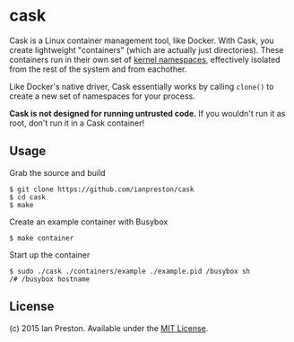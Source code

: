 # cask

Cask is a Linux container management tool, like Docker. With Cask, you create lightweight "containers" (which are actually just directories). These containers run in their own set of [kernel namespaces](http://man7.org/linux/man-pages/man7/namespaces.7.html), effectively isolated from the rest of the system and from eachother.

Like Docker's native driver, Cask essentially works by calling `clone()` to create a new set of namespaces for your process.

**Cask is not designed for running untrusted code.** If you wouldn't run it as root, don't run it in a Cask container!

## Usage

Grab the source and build

    $ git clone https://github.com/ianpreston/cask
    $ cd cask
    $ make

Create an example container with Busybox

    $ make container

Start up the container

    $ sudo ./cask ./containers/example ./example.pid /busybox sh
    /# /busybox hostname


## License

(c) 2015 Ian Preston. Available under the [MIT License](https://opensource.org/licenses/MIT).
